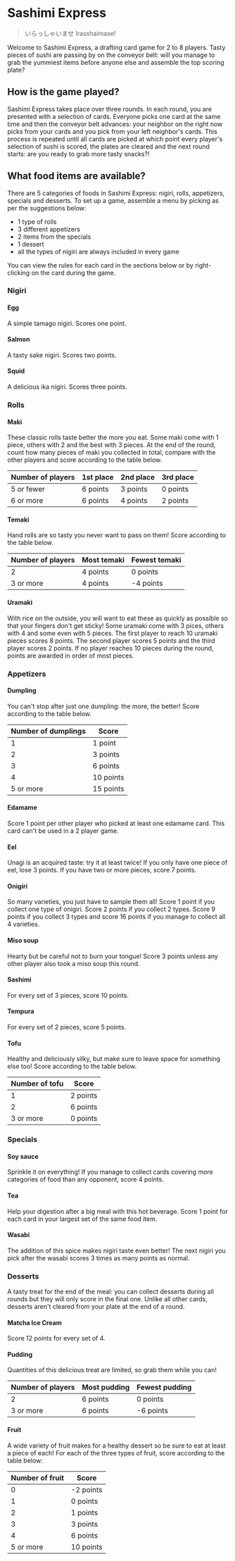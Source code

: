 # Sashimi Express

> いらっしゃいませ Irasshaimase!

Welcome to Sashimi Express, a drafting card game for 2 to 8 players. Tasty pieces of sushi are passing by on the conveyor belt: will you manage to grab the yummiest items before anyone else and assemble the top scoring plate?

## How is the game played?

Sashimi Express takes place over three rounds. In each round, you are presented with a selection of cards. Everyone picks one card at the same time and then the conveyor belt advances: your neighbor on the right now picks from your cards and you pick from your left neighbor's cards. This process is repeated until all cards are picked at which point every player's selection of sushi is scored, the plates are cleared and the next round starts: are you ready to grab more tasty snacks?!

## What food items are available?

There are 5 categories of foods in Sashimi Express: nigiri, rolls, appetizers, specials and desserts. To set up a game, assemble a menu by picking as per the suggestions below:

- 1 type of rolls
- 3 different appetizers
- 2 items from the specials
- 1 dessert
- all the types of nigiri are always included in every game

You can view the rules for each card in the sections below or by right-clicking on the card during the game.

### Nigiri

#### Egg

A simple tamago nigiri. Scores one point.

#### Salmon

A tasty sake nigiri. Scores two points.

#### Squid

A delicious ika nigiri. Scores three points.

### Rolls

#### Maki

These classic rolls taste better the more you eat. Some maki come with 1 piece, others with 2 and the best with 3 pieces. At the end of the round, count how many pieces of maki you collected in total, compare with the other players and score according to the table below.

| Number of players | 1st place | 2nd place | 3rd place |
| ----------------- | --------- | --------- | --------- |
| 5 or fewer        | 6 points  | 3 points  | 0 points  |
| 6 or more         | 6 points  | 4 points  | 2 points  |

#### Temaki

Hand rolls are so tasty you never want to pass on them! Score according to the table below.

| Number of players | Most temaki | Fewest temaki |
| ----------------- | ----------- | ------------- |
| 2                 | 4 points    | 0 points      |
| 3 or more         | 4 points    | -4 points     |

#### Uramaki

With rice on the outside, you will want to eat these as quickly as possible so that your fingers don't get sticky! Some uramaki come with 3 pices, others with 4 and some even with 5 pieces. The first player to reach 10 uramaki pieces scores 8 points. The second player scores 5 points and the third player scores 2 points. If no player reaches 10 pieces during the round, points are awarded in order of most pieces.

### Appetizers

#### Dumpling

You can't stop after just one dumpling: the more, the better! Score according to the table below.

| Number of dumplings | Score     |
| ------------------- | --------- |
| 1                   | 1 point   |
| 2                   | 3 points  |
| 3                   | 6 points  |
| 4                   | 10 points |
| 5 or more           | 15 points |

#### Edamame

Score 1 point per other player who picked at least one edamame card. This card can't be used in a 2 player game.

#### Eel

Unagi is an acquired taste: try it at least twice! If you only have one piece of eel, lose 3 points. If you have two or more pieces, score 7 points.

#### Onigiri

So many varieties, you just have to sample them all! Score 1 point if you collect one type of onigiri. Score 2 points if you collect 2 types. Score 9 points if you collect 3 types and score 16 points if you manage to collect all 4 varieties.

#### Miso soup

Hearty but be careful not to burn your tongue! Score 3 points unless any other player also took a miso soup this round.

#### Sashimi

For every set of 3 pieces, score 10 points.

#### Tempura

For every set of 2 pieces, score 5 points.

#### Tofu

Healthy and deliciously silky, but make sure to leave space for something else too! Score according to the table below.

| Number of tofu | Score     |
| -------------- | --------- |
| 1              | 2 points  |
| 2              | 6 points  |
| 3 or more      | 0 points  |

### Specials

#### Soy sauce

Sprinkle it on everything! If you manage to collect cards covering more categories of food than any opponent, score 4 points.

#### Tea

Help your digestion after a big meal with this hot beverage. Score 1 point for each card in your largest set of the same food item.

#### Wasabi

The addition of this spice makes nigiri taste even better! The next nigiri you pick after the wasabi scores 3 times as many points as normal.

### Desserts

A tasty treat for the end of the meal: you can collect desserts during all rounds but they will only score in the final one. Unlike all other cards, desserts aren't cleared from your plate at the end of a round.

#### Matcha Ice Cream

Score 12 points for every set of 4.

#### Pudding

Quantities of this delicious treat are limited, so grab them while you can!

| Number of players | Most pudding | Fewest pudding |
| ----------------- | ------------ | -------------- |
| 2                 | 6 points     | 0 points       |
| 3 or more         | 6 points     | -6 points      |

#### Fruit

A wide variety of fruit makes for a healthy dessert so be sure to eat at least a piece of each! For each of the three types of fruit, score according to the table below:

| Number of fruit | Score     |
| --------------- | --------- |
| 0               | -2 points |
| 1               | 0 points  |
| 2               | 1 points  |
| 3               | 3 points  |
| 4               | 6 points  |
| 5 or more       | 10 points |
